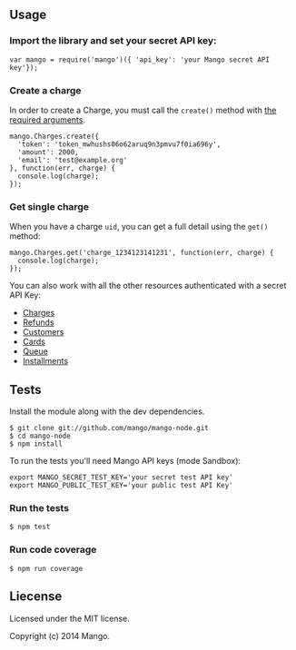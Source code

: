 ## Usage

### Import the library and set your secret API key:
```
var mango = require('mango')({ 'api_key': 'your Mango secret API key'});
```

### Create a charge
In order to create a Charge, you must call the `create()` method with [the required arguments](https://developers.getmango.com/en/api/charges/?platform=node#arguments).

```
mango.Charges.create({
  'token': 'token_mwhushs06o62aruq9n3pmvu7f0ia696y',
  'amount': 2000,
  'email': 'test@example.org'
}, function(err, charge) {
  console.log(charge);
});
```

### Get single charge
When you have a charge `uid`, you can get a full detail using the `get()` method:
```
mango.Charges.get('charge_1234123141231', function(err, charge) {
  console.log(charge);
});
```

You can also work with all the other resources authenticated with a secret API Key:
- [Charges](https://developers.getmango.com/en/api/charges/?platform=node)
- [Refunds](https://developers.getmango.com/en/api/refunds/?platform=node)
- [Customers](https://developers.getmango.com/en/api/customers/?platform=node)
- [Cards](https://developers.getmango.com/en/api/cards/?platform=node)
- [Queue](https://developers.getmango.com/en/api/queue/?platform=node)
- [Installments](https://developers.getmango.com/en/api/installments/?platform=node)

## Tests

Install the module along with the dev dependencies.
```
$ git clone git://github.com/mango/mango-node.git
$ cd mango-node
$ npm install
```

To run the tests you'll need Mango API keys (mode Sandbox):
```
export MANGO_SECRET_TEST_KEY='your secret test API key'
export MANGO_PUBLIC_TEST_KEY='your public test API Key'
```

### Run the tests
```
$ npm test
```

### Run code coverage
```
$ npm run coverage
```

## Liecense
Licensed under the MIT license.

Copyright (c) 2014 Mango.
